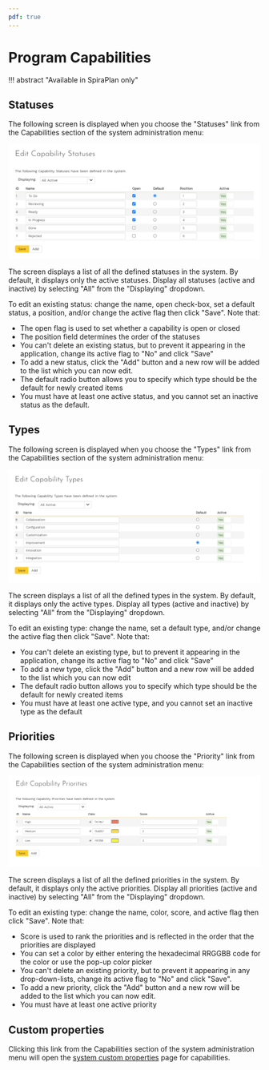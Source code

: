 ```yaml
---
pdf: true
---
```


# Program Capabilities
!!! abstract "Available in SpiraPlan only"

## Statuses
The following screen is displayed when you choose the "Statuses" link from the Capabilities section of the system administration menu:

![](img/system-program-capabilities-02.png)

The screen displays a list of all the defined statuses in the system. By default, it displays only the active statuses. Display all statuses (active and inactive) by selecting "All" from the "Displaying" dropdown.

To edit an existing status: change the name, open check-box, set a default status, a position, and/or change the active flag then click "Save". Note that:

- The open flag is used to set whether a capability is open or closed
- The position field determines the order of the statuses
- You can't delete an existing status, but to prevent it appearing in the application, change its active flag to "No" and click "Save"
- To add a new status, click the "Add" button and a new row will be added to the list which you can now edit.
- The default radio button allows you to specify which type should be the default for newly created items 
- You must have at least one active status, and you cannot set an inactive status as the default.


## Types
The following screen is displayed when you choose the "Types" link from the Capabilities section of the system administration menu:

![](img/system-program-capabilities-01.png)

The screen displays a list of all the defined types in the system. By default, it displays only the active types. Display all types (active and inactive) by selecting "All" from the "Displaying" dropdown.

To edit an existing type: change the name, set a default type, and/or change the active flag then click "Save". Note that:

- You can't delete an existing type, but to prevent it appearing in the application, change its active flag to "No" and click "Save"
- To add a new type, click the "Add" button and a new row will be added to the list which you can now edit
- The default radio button allows you to specify which type should be the default for newly created items 
- You must have at least one active type, and you cannot set an inactive type as the default


## Priorities
The following screen is displayed when you choose the "Priority" link from the Capabilities section of the system administration menu:

![](img/system-program-capabilities-03.png)


The screen displays a list of all the defined priorities in the system. By default, it displays only the active priorities. Display all priorities (active and inactive) by selecting "All" from the "Displaying" dropdown.

To edit an existing type: change the name, color, score, and active flag then click "Save". Note that:

- Score is used to rank the priorities and is reflected in the order that the priorities are displayed
- You can set a color by either entering the hexadecimal RRGGBB code for the color or use the pop-up color picker
- You can't delete an existing priority, but to prevent it appearing in any drop-down-lists, change its active flag to "No" and click "Save". 
- To add a new priority, click the "Add" button and a new row will be added to the list which you can now edit.
- You must have at least one active priority


## Custom properties
Clicking this link from the Capabilities section of the system administration menu will open the [system custom properties](System-Custom-Properties.md) page for capabilities.